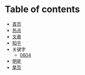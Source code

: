 # Table of contents

* [首页](README.md)
* [热点]()
* [文章](link.md)
* [知乎](thredd.md)
* 关键字
  * [0604](keyword/0604.md)
* [明星]()
* [尾页](READ.md)

